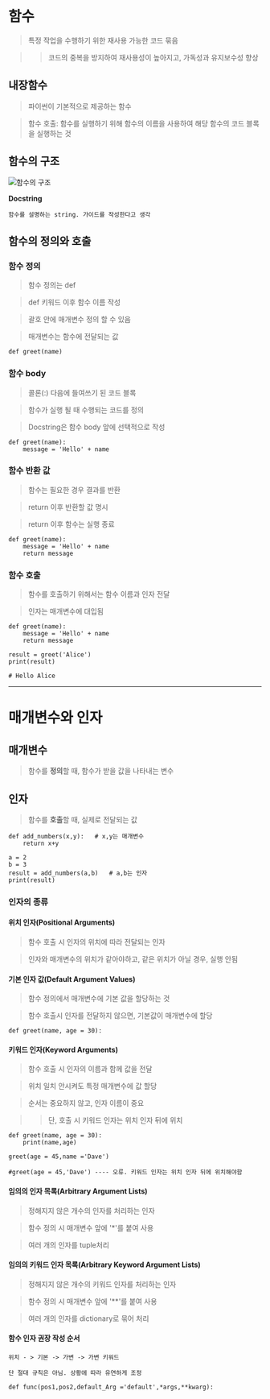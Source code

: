 # 함수

> 특정 작업을 수행하기 위한 재사용 가능한 코드 묶음

>> 코드의 중복을 방지하여 재사용성이 높아지고, 가독성과 유지보수성 향상

## 내장함수

> 파이썬이 기본적으로 제공하는 함수

> 함수 호출: 함수를 실행하기 위해 함수의 이름을 사용하여 해당 함수의 코드 블록을 실행하는 것

## 함수의 구조

![함수의 구조](https://github.com/Demopeu/TLI/assets/156268475/0fad61ed-a62d-4a2f-ac4d-6dfba8c3807a)

**Docstring**

`` 함수를 설명하는 string. 가이드를 작성한다고 생각 ``

## 함수의 정의와 호출

### 함수 정의

> 함수 정의는 def

> def 키워드 이후 함수 이름 작성

> 괄호 안에 매개변수 정의 할 수 있음

> 매개변수는 함수에 전달되는 값

```
def greet(name)
```

### 함수 body

> 콜론(:) 다음에 들여쓰기 된 코드 블록

> 함수가 실행 될 때 수행되는 코드를 정의

> Docstring은 함수 body 앞에 선택적으로 작성

```
def greet(name):
    message = 'Hello' + name

```

### 함수 반환 값

> 함수는 필요한 경우 결과를 반환

> return 이후 반환할 값 명시

> return 이후 함수는 실행 종료

```
def greet(name):
    message = 'Hello' + name
    return message

```

### 함수 호출

> 함수를 호출하기 위해서는 함수 이름과 인자 전달

> 인자는 매개변수에 대입됨

```
def greet(name):
    message = 'Hello' + name
    return message

result = greet('Alice')
print(result)

# Hello Alice
```

---

# 매개변수와 인자

## 매개변수

> 함수를 **정의**할 때, 함수가 받을 값을 나타내는 변수

## 인자

> 함수를 **호출**할 때, 실제로 전달되는 값

```
def add_numbers(x,y):   # x,y는 매개변수
    return x+y

a = 2
b = 3
result = add_numbers(a,b)   # a,b는 인자
print(result)
```

### 인자의 종류

#### 위치 인자(Positional Arguments)

> 함수 호출 시 인자의 위치에 따라 전달되는 인자

> 인자와 매개변수의 위치가 같아야하고, 같은 위치가 아닐 경우, 실행 안됨

#### 기본 인자 값(Default Argument Values)

> 함수 정의에서 매개변수에 기본 값을 할당하는 것

> 함수 호출시 인자를 전달하지 않으면, 기본값이 매개변수에 할당

``def greet(name, age = 30):``

#### 키워드 인자(Keyword Arguments)

> 함수 호출 시 인자의 이름과 함께 값을 전달

> 위치 일치 안시켜도 특정 매개변수에 값 할당

> 순서는 중요하지 않고, 인자 이름이 중요

>> 단, 호출 시 키워드 인자는 위치 인자 뒤에 위치

```
def greet(name, age = 30):
    print(name,age)

greet(age = 45,name ='Dave')

#greet(age = 45,'Dave') ---- 오류. 키워드 인자는 위치 인자 뒤에 위치해야함
```

#### 임의의 인자 목록(Arbitrary Argument Lists)

> 정해지지 않은 개수의 인자를 처리하는 인자

> 함수 정의 시 매개변수 앞에 '*'를 붙여 사용

> 여러 개의 인자를 tuple처리

#### 임의의 키워드 인자 목록(Arbitrary Keyword Argument Lists)

> 정해지지 않은 개수의 키워드 인자를 처리하는 인자

> 함수 정의 시 매개변수 앞에 '**'를 붙여 사용

> 여러 개의 인자를 dictionary로 묶어 처리

#### 함수 인자 권장 작성 순서

``` 
위치 - > 기본 -> 가변 -> 가변 키워드

단 절대 규칙은 아님. 상황에 따라 유연하게 조정

def func(pos1,pos2,default_Arg ='default',*args,**kwarg):
```


